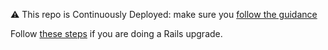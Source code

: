 ⚠️ This repo is Continuously Deployed: make sure you [follow the guidance](https://docs.publishing.service.gov.uk/manual/development-pipeline.html#merge-your-own-pull-request)

Follow [these steps](https://guides.rubyonrails.org/upgrading_ruby_on_rails.html) if you are doing a Rails upgrade.
